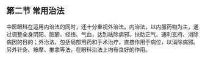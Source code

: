 ## 第二节 常用治法

中医眼科在运用内治法的同时，还十分重视外治法。内治法，以内服药物为主，通过调整全身阴阳、脏腑、经络、气血，达到祛除病邪、扶助正气、通利玄府、消除病因的目的；外治法，包括局部用药和手术治疗，直接作用于病位，以消除病邪。另外针灸、按摩、推拿等法，在眼科治法上均有良好的作用。
